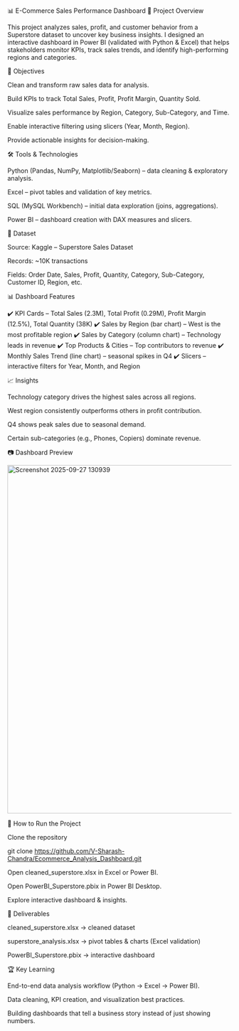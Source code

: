 📊 E-Commerce Sales Performance Dashboard
📌 Project Overview

This project analyzes sales, profit, and customer behavior from a Superstore dataset to uncover key business insights.
I designed an interactive dashboard in Power BI (validated with Python & Excel) that helps stakeholders monitor KPIs, track sales trends, and identify high-performing regions and categories.

🎯 Objectives

Clean and transform raw sales data for analysis.

Build KPIs to track Total Sales, Profit, Profit Margin, Quantity Sold.

Visualize sales performance by Region, Category, Sub-Category, and Time.

Enable interactive filtering using slicers (Year, Month, Region).

Provide actionable insights for decision-making.

🛠 Tools & Technologies

Python (Pandas, NumPy, Matplotlib/Seaborn) – data cleaning & exploratory analysis.

Excel – pivot tables and validation of key metrics.

SQL (MySQL Workbench) – initial data exploration (joins, aggregations).

Power BI – dashboard creation with DAX measures and slicers.

📂 Dataset

Source: Kaggle – Superstore Sales Dataset

Records: ~10K transactions

Fields: Order Date, Sales, Profit, Quantity, Category, Sub-Category, Customer ID, Region, etc.

📊 Dashboard Features

✔️ KPI Cards – Total Sales (2.3M), Total Profit (0.29M), Profit Margin (12.5%), Total Quantity (38K)
✔️ Sales by Region (bar chart) – West is the most profitable region
✔️ Sales by Category (column chart) – Technology leads in revenue
✔️ Top Products & Cities – Top contributors to revenue
✔️ Monthly Sales Trend (line chart) – seasonal spikes in Q4
✔️ Slicers – interactive filters for Year, Month, and Region

📈 Insights

Technology category drives the highest sales across all regions.

West region consistently outperforms others in profit contribution.

Q4 shows peak sales due to seasonal demand.

Certain sub-categories (e.g., Phones, Copiers) dominate revenue.

📷 Dashboard Preview

<img width="1369" height="784" alt="Screenshot 2025-09-27 130939" src="https://github.com/user-attachments/assets/283424d6-c44b-4d71-bb9c-b58dc68f4a60" />


🚀 How to Run the Project

Clone the repository

git clone https://github.com/V-Sharash-Chandra/Ecommerce_Analysis_Dashboard.git


Open cleaned_superstore.xlsx in Excel or Power BI.

Open PowerBI_Superstore.pbix in Power BI Desktop.

Explore interactive dashboard & insights.

📌 Deliverables

cleaned_superstore.xlsx → cleaned dataset

superstore_analysis.xlsx → pivot tables & charts (Excel validation)

PowerBI_Superstore.pbix → interactive dashboard

🏆 Key Learning

End-to-end data analysis workflow (Python → Excel → Power BI).

Data cleaning, KPI creation, and visualization best practices.

Building dashboards that tell a business story instead of just showing numbers.
